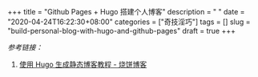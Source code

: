 +++
title = "Github Pages + Hugo 搭建个人博客"
description = " "
date = "2020-04-24T16:22:30+08:00"
categories = ["奇技淫巧"]
tags = []
slug = "build-personal-blog-with-hugo-and-github-pages"
draft = true
+++

*参考链接：*

1. [使用 Hugo 生成静态博客教程 - 烧饼博客](https://sb.sb/blog/migrate-to-hugo/)